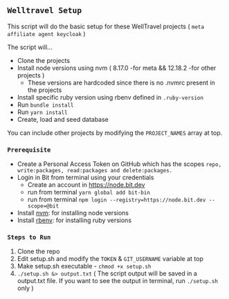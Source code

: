 ## `Welltravel Setup`

This script will do the basic setup for these WellTravel projects ( `meta affiliate agent keycloak` )

The script will...

- Clone the projects
- Install node versions using nvm ( 8.17.0 -for meta && 12.18.2 -for other projects )
  - These versions are hardcoded since there is no .nvmrc present in the projects
- Install specific ruby version using rbenv defined in `.ruby-version`
- Run `bundle install`
- Run `yarn install`
- Create, load and seed database

You can include other projects by modifying the `PROJECT_NAMES` array at top.

### `Prerequisite`

- Create a Personal Access Token on GitHub which has the scopes `repo, write:packages, read:packages and delete:packages.`
- Login in Bit from terminal using your credentials
  - Create an account in https://node.bit.dev
  - run from terminal `yarn global add bit-bin`
  - run from terminal `npm login --registry=https://node.bit.dev --scope=@bit`
- Install [nvm](https://github.com/nvm-sh/nvm): for installing node versions
- Install [rbenv](https://github.com/rbenv/rbenv): for installing ruby versions

### `Steps to Run`

  1. Clone the repo
  2. Edit setup.sh and modify the `TOKEN` & `GIT_USERNAME` variable at top
  3. Make setup.sh executable - `chmod +x setup.sh`
  4. `./setup.sh &> output.txt` ( The script output will be saved in a output.txt file. If you want to see the output in terminal, run `./setup.sh` only )
